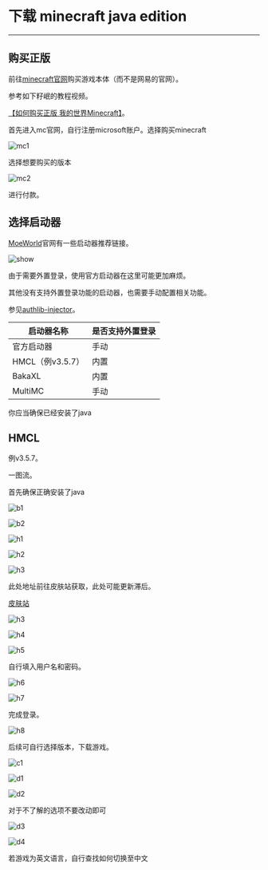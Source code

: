 # 下载 minecraft java edition 
---
## 购买正版

前往[minecraft官网](https://minecraft.net)购买游戏本体（而不是网易的官网）。

参考如下籽岷的教程视频。

 [【如何购买正版 我的世界Minecraft】](https://www.bilibili.com/video/BV1ta4y1R7Hy/?share_source=copy_web&vd_source=59450cd35a5b1aab4ce7b904c43ffa6a)。

 首先进入mc官网，自行注册microsoft账户。选择购买minecraft

![mc1](https://img2.imgtp.com/2024/05/13/M2T3MJm2.png)

 选择想要购买的版本

 ![mc2](https://img2.imgtp.com/2024/05/13/GjN3MYhM.png)

进行付款。

## 选择启动器

[MoeWorld](https://project.moeworld.tech/)官网有一些启动器推荐链接。

![show](https://img2.imgtp.com/2024/05/14/Le58O8GN.png)

由于需要外置登录，使用官方启动器在这里可能更加麻烦。

其他没有支持外置登录功能的启动器，也需要手动配置相关功能。

参见[authlib-injector](https://github.com/yushijinhun/authlib-injector)。

| 启动器名称       | 是否支持外置登录 |
| ---------------- | ---------------- |
| 官方启动器       | 手动             |
| HMCL（例v3.5.7） | 内置             |
| BakaXL           | 内置             |
| MultiMC          | 手动             |


你应当确保已经安装了java

## HMCL
例v3.5.7。

一图流。

首先确保正确安装了java

![b1](https://img2.imgtp.com/2024/05/14/P4qqn63T.png)

![b2](https://img2.imgtp.com/2024/05/14/mqdbSuKA.png)

![h1](https://img2.imgtp.com/2024/05/13/kCZ8Vc5D.png)

![h2](https://img2.imgtp.com/2024/05/13/Jq7XYGYw.png)

![h3](https://img2.imgtp.com/2024/05/13/pab6fVRU.png)

此处地址前往皮肤站获取，此处可能更新滞后。

[皮肤站](https://skin.moeworld.top)

![h3](https://img2.imgtp.com/2024/05/13/iDLMQESX.png)

![h4](https://img2.imgtp.com/2024/05/13/28JxBxTt.png)

![h5](https://img2.imgtp.com/2024/05/13/T5r2hs5x.png)

自行填入用户名和密码。

![h6](https://img2.imgtp.com/2024/05/13/eTIIEReU.png)

![h7](https://img2.imgtp.com/2024/05/13/mUCtuNJ4.png)

完成登录。

![h8](https://img2.imgtp.com/2024/05/13/TaBxAgEY.png)

后续可自行选择版本，下载游戏。

![c1](https://img2.imgtp.com/2024/05/14/IuTkDore.png)

![d1](https://img2.imgtp.com/2024/05/14/jiCkgIkx.png)

![d2](https://img2.imgtp.com/2024/05/14/EvKoAEvl.png)

对于不了解的选项不要改动即可

![d3](https://img2.imgtp.com/2024/05/14/GrLja7Pk.png)

![d4](https://img2.imgtp.com/2024/05/14/WaIzyh8M.png)

若游戏为英文语言，自行查找如何切换至中文

